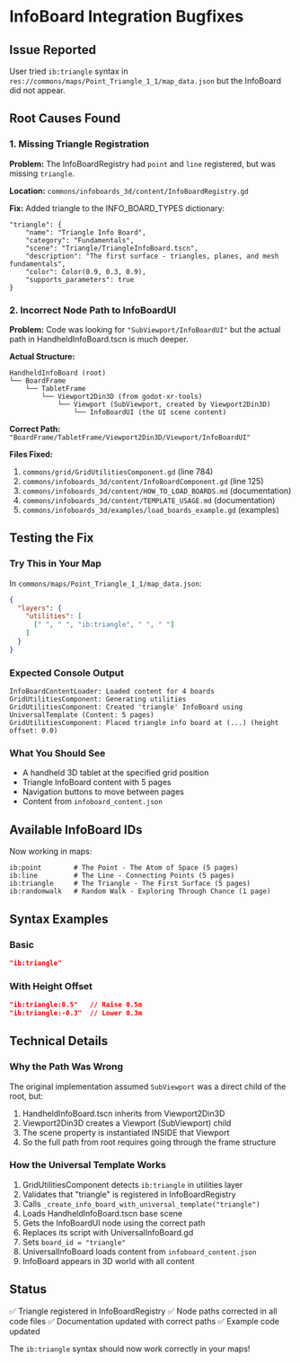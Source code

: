 # InfoBoard Integration Bugfixes

## Issue Reported
User tried `ib:triangle` syntax in `res://commons/maps/Point_Triangle_1_1/map_data.json` but the InfoBoard did not appear.

## Root Causes Found

### 1. Missing Triangle Registration
**Problem:** The InfoBoardRegistry had `point` and `line` registered, but was missing `triangle`.

**Location:** `commons/infoboards_3d/content/InfoBoardRegistry.gd`

**Fix:** Added triangle to the INFO_BOARD_TYPES dictionary:
```gdscript
"triangle": {
    "name": "Triangle Info Board",
    "category": "Fundamentals",
    "scene": "Triangle/TriangleInfoBoard.tscn",
    "description": "The first surface - triangles, planes, and mesh fundamentals",
    "color": Color(0.9, 0.3, 0.9),
    "supports_parameters": true
}
```

### 2. Incorrect Node Path to InfoBoardUI
**Problem:** Code was looking for `"SubViewport/InfoBoardUI"` but the actual path in HandheldInfoBoard.tscn is much deeper.

**Actual Structure:**
```
HandheldInfoBoard (root)
└── BoardFrame
    └── TabletFrame
        └── Viewport2Din3D (from godot-xr-tools)
            └── Viewport (SubViewport, created by Viewport2Din3D)
                └── InfoBoardUI (the UI scene content)
```

**Correct Path:** `"BoardFrame/TabletFrame/Viewport2Din3D/Viewport/InfoBoardUI"`

**Files Fixed:**
1. `commons/grid/GridUtilitiesComponent.gd` (line 784)
2. `commons/infoboards_3d/content/InfoBoardComponent.gd` (line 125)
3. `commons/infoboards_3d/content/HOW_TO_LOAD_BOARDS.md` (documentation)
4. `commons/infoboards_3d/content/TEMPLATE_USAGE.md` (documentation)
5. `commons/infoboards_3d/examples/load_boards_example.gd` (examples)

## Testing the Fix

### Try This in Your Map
In `commons/maps/Point_Triangle_1_1/map_data.json`:
```json
{
  "layers": {
    "utilities": [
      [" ", " ", "ib:triangle", " ", " "]
    ]
  }
}
```

### Expected Console Output
```
InfoBoardContentLoader: Loaded content for 4 boards
GridUtilitiesComponent: Generating utilities
GridUtilitiesComponent: Created 'triangle' InfoBoard using UniversalTemplate (Content: 5 pages)
GridUtilitiesComponent: Placed triangle info board at (...) (height offset: 0.0)
```

### What You Should See
- A handheld 3D tablet at the specified grid position
- Triangle InfoBoard content with 5 pages
- Navigation buttons to move between pages
- Content from `infoboard_content.json`

## Available InfoBoard IDs

Now working in maps:
```
ib:point        # The Point - The Atom of Space (5 pages)
ib:line         # The Line - Connecting Points (5 pages)
ib:triangle     # The Triangle - The First Surface (5 pages)
ib:randomwalk   # Random Walk - Exploring Through Chance (1 page)
```

## Syntax Examples

### Basic
```json
"ib:triangle"
```

### With Height Offset
```json
"ib:triangle:0.5"   // Raise 0.5m
"ib:triangle:-0.3"  // Lower 0.3m
```

## Technical Details

### Why the Path Was Wrong
The original implementation assumed `SubViewport` was a direct child of the root, but:
1. HandheldInfoBoard.tscn inherits from Viewport2Din3D
2. Viewport2Din3D creates a Viewport (SubViewport) child
3. The scene property is instantiated INSIDE that Viewport
4. So the full path from root requires going through the frame structure

### How the Universal Template Works
1. GridUtilitiesComponent detects `ib:triangle` in utilities layer
2. Validates that "triangle" is registered in InfoBoardRegistry
3. Calls `_create_info_board_with_universal_template("triangle")`
4. Loads HandheldInfoBoard.tscn base scene
5. Gets the InfoBoardUI node using the correct path
6. Replaces its script with UniversalInfoBoard.gd
7. Sets `board_id = "triangle"`
8. UniversalInfoBoard loads content from `infoboard_content.json`
9. InfoBoard appears in 3D world with all content

## Status
✅ Triangle registered in InfoBoardRegistry
✅ Node paths corrected in all code files
✅ Documentation updated with correct paths
✅ Example code updated

The `ib:triangle` syntax should now work correctly in your maps!
